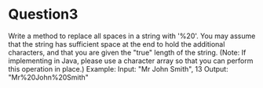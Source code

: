 # Question3
Write a method to replace all spaces in a string with '%20'. You may assume that the string has sufficient space at the end to hold the additional characters, and that you are given the "true" length of the string. (Note: If implementing in Java, please use a character array so that you can perform this operation in place.)
Example: 
Input: "Mr John Smith", 13
Output: "Mr%20John%20Smith"
